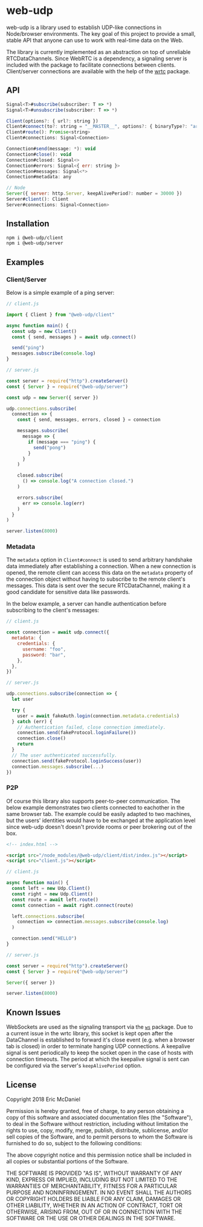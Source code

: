 # web-udp

web-udp is a library used to establish UDP-like connections in Node/browser environments. The key goal of this project to provide a small, stable API that anyone can use to work with real-time data on the Web.

The library is currently implemented as an abstraction on top of unreliable RTCDataChannels. Since WebRTC is a dependency, a signaling server is included with the package to facilitate connections between clients. Client/server connections are available with the help of the [wrtc](https://www.npmjs.com/package/wrtc) package.

## API

```js
Signal<T>#subscribe(subscriber: T => *)
Signal<T>#unsubscribe(subscriber: T => *)

Client(options?: { url?: string })
Client#connect(to?: string = "__MASTER__", options?: { binaryType?: "arraybuffer" | "blob", metadata?: * }): Promise<Connection>
Client#route(): Promise<string>
Client#connections: Signal<Connection>

Connection#send(message: *): void
Connection#close(): void
Connection#closed: Signal<>
Connection#errors: Signal<{ err: string }>
Connection#messages: Signal<*>
Connection#metadata: any

// Node
Server({ server: http.Server, keepAlivePeriod?: number = 30000 })
Server#client(): Client
Server#connections: Signal<Connection>
```

## Installation

```sh
npm i @web-udp/client
npm i @web-udp/server
```

## Examples

### Client/Server

Below is a simple example of a ping server:

```js
// client.js

import { Client } from "@web-udp/client"

async function main() {
  const udp = new Client()
  const { send, messages } = await udp.connect()

  send("ping")
  messages.subscribe(console.log)
}
```

```js
// server.js

const server = require("http").createServer()
const { Server } = require("@web-udp/server")

const udp = new Server({ server })

udp.connections.subscribe(
  connection => {
    const { send, messages, errors, closed } = connection

    messages.subscribe(
      message => {
        if (message === "ping") {
          send("pong")
        }
      }
    )

    closed.subscribe(
      () => console.log("A connection closed.")
    )

    errors.subscribe(
      err => console.log(err)
    )
  }
)

server.listen(8000)
```

### Metadata

The `metadata` option in `Client#connect` is used to send arbitrary handshake data immediately after establishing a connection. When a new connection is opened, the remote client can access this data on the `metadata` property of the connection object without having to subscribe to the remote client's messages. This data is sent over the secure RTCDataChannel, making it a good candidate for sensitive data like passwords.

In the below example, a server can handle authentication before subscribing to the client's messages:

```js
// client.js

const connection = await udp.connect({
  metadata: {
    credentials: {
      username: "foo",
      password: "bar",
    },
  },
})
```

```js
// server.js

udp.connections.subscribe(connection => {
  let user 

  try {
    user = await fakeAuth.login(connection.metadata.credentials)
  } catch (err) {
    // Authentication failed, close connection immediately.
    connection.send(fakeProtocol.loginFailure())
    connection.close()
    return
  }
  // The user authenticated successfully.
  connection.send(fakeProtocol.loginSuccess(user))
  connection.messages.subscribe(...)
})
```

### P2P

Of course this library also supports peer-to-peer communication. The below example demonstrates two clients connected to eachother in the same browser tab. The example could be easily adapted to two machines, but the users' identities would have to be exchanged at the application level since web-udp doesn't doesn't provide rooms or peer brokering out of the box.

```html
<!-- index.html -->

<script src="/node_modules/@web-udp/client/dist/index.js"></script>
<script src="client.js"></script>
```

```js
// client.js

async function main() {
  const left = new Udp.Client()
  const right = new Udp.Client()
  const route = await left.route()
  const connection = await right.connect(route)

  left.connections.subscribe(
    connection => connection.messages.subscribe(console.log)
  )

  connection.send("HELLO")
}
```

```js
// server.js

const server = require("http").createServer()
const { Server } = require("@web-udp/server")

Server({ server })

server.listen(8000)
```

## Known Issues

WebSockets are used as the signaling transport via the [`ws`](https://www.npmjs.com/package/ws) package. Due to a current issue in the wrtc library, this socket is kept open after the DataChannel is established to forward it's close event (e.g. when a browser tab is closed) in order to terminate hanging UDP connections. A keepalive signal is sent periodically to keep the socket open in the case of hosts with connection timeouts. The period at which the keepalive signal is sent can be configured via the server's `keepAlivePeriod` option.

## License

Copyright 2018 Eric McDaniel

Permission is hereby granted, free of charge, to any person obtaining a copy of this software and associated documentation files (the "Software"), to deal in the Software without restriction, including without limitation the rights to use, copy, modify, merge, publish, distribute, sublicense, and/or sell copies of the Software, and to permit persons to whom the Software is furnished to do so, subject to the following conditions:

The above copyright notice and this permission notice shall be included in all copies or substantial portions of the Software.

THE SOFTWARE IS PROVIDED "AS IS", WITHOUT WARRANTY OF ANY KIND, EXPRESS OR IMPLIED, INCLUDING BUT NOT LIMITED TO THE WARRANTIES OF MERCHANTABILITY, FITNESS FOR A PARTICULAR PURPOSE AND NONINFRINGEMENT. IN NO EVENT SHALL THE AUTHORS OR COPYRIGHT HOLDERS BE LIABLE FOR ANY CLAIM, DAMAGES OR OTHER LIABILITY, WHETHER IN AN ACTION OF CONTRACT, TORT OR OTHERWISE, ARISING FROM, OUT OF OR IN CONNECTION WITH THE SOFTWARE OR THE USE OR OTHER DEALINGS IN THE SOFTWARE.
